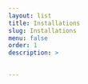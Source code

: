 ```yaml
---
layout: list
title: Installations
slug: Installations
menu: false
order: 1
description: >

  
---
```

